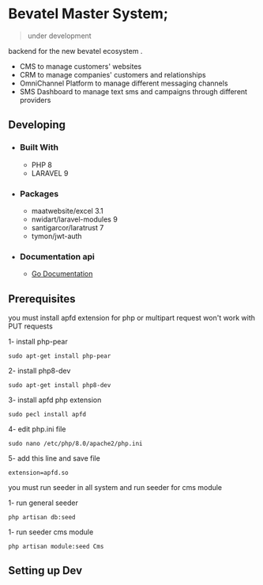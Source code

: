 # Bevatel Master System;
> under development

backend for the new bevatel ecosystem . 

- CMS to manage customers' websites
- CRM to manage companies' customers and relationships
- OmniChannel Platform to manage different messaging channels
- SMS Dashboard to manage text sms and campaigns through different providers


## Developing

- ### Built With
    - PHP 8 
    - LARAVEL 9

- ### Packages

    - maatwebsite/excel 3.1
    - nwidart/laravel-modules 9
    - santigarcor/laratrust 7
    - tymon/jwt-auth

- ### Documentation api 
    - <a href="https://documenter.getpostman.com/view/9995081/VV4zRw7N" target="_blank">Go Documentation</a>



## Prerequisites
you must install apfd extension for php or multipart request won't work with PUT requests

1- install php-pear
```
sudo apt-get install php-pear
```

2- install php8-dev
```
sudo apt-get install php8-dev
```

3- install apfd php extension
```
sudo pecl install apfd
```

4- edit php.ini file
```
sudo nano /etc/php/8.0/apache2/php.ini 
```

5- add this line and save file
```
extension=apfd.so
```
you must run seeder in all system and run seeder for cms module

1- run general seeder
```
php artisan db:seed
```
1- run seeder cms module
```
php artisan module:seed Cms
```



## Setting up Dev

